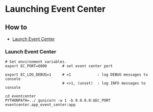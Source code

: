 # Launching Event Center

## How to

- [Launch Event Center](#launch-event-center)

### Launch Event Center

```shell
# Set environment variables.
export EC_PORT=6000       # set event center port

export EC_LOG_DEBUG=1     # =1            : log DEBUG messages to console
                          # <>1, (unset)  : log INFO messages to console
                          
cd eventcenter
PYTHONPATH=../ gunicorn -w 1 -b 0.0.0.0:$EC_PORT eventcenter.app_event_center:app
```
